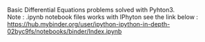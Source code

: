Basic Differential Equations problems solved with Pyhton3.  
Note : .ipynb notebook files works with IPhyton
see the link below : https://hub.mybinder.org/user/ipython-ipython-in-depth-02byc9fs/notebooks/binder/Index.ipynb
